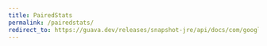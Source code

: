 ```yaml
---
title: PairedStats
permalink: /pairedstats/
redirect_to: https://guava.dev/releases/snapshot-jre/api/docs/com/google/common/math/PairedStats.html
---
```

